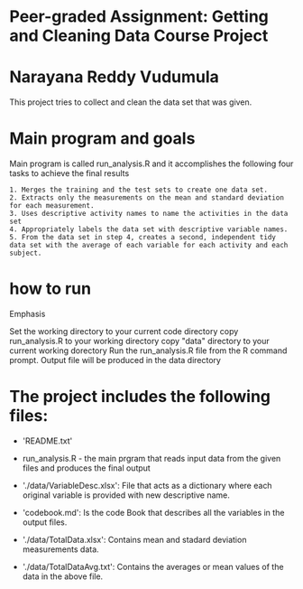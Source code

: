 Peer-graded Assignment: Getting and Cleaning Data Course Project
==================================================================
Narayana Reddy Vudumula
==================================================================

This project tries to collect and clean the data set that was given. 

Main program and goals
======================================

Main program is called run_analysis.R and it accomplishes the following four tasks to achieve the final results

    1. Merges the training and the test sets to create one data set.
    2. Extracts only the measurements on the mean and standard deviation for each measurement.
    3. Uses descriptive activity names to name the activities in the data set
    4. Appropriately labels the data set with descriptive variable names.
    5. From the data set in step 4, creates a second, independent tidy data set with the average of each variable for each activity and each subject.

how to run
============
Emphasis

Set the working directory to your current code directory
copy run_analysis.R to your working directory
copy "data" directory to your current working dorectory
Run the run_analysis.R file from the R command prompt.
Output file will be produced in the data directory 

The project includes the following files:
=========================================

- 'README.txt'

- run_analysis.R - the main prgram that reads input data from the given files and produces the final output

- './data/VariableDesc.xlsx': File that acts as a dictionary where each original variable is provided with new descriptive name.

- 'codebook.md': Is the code Book that describes all the variables in the output files.

- './data/TotalData.xlsx': Contains mean and stadard deviation measurements data.

- './data/TotalDataAvg.txt': Contains the averages or mean values of the data in the above file.

